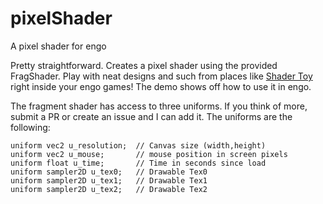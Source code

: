 # pixelShader
A pixel shader for engo

Pretty straightforward. Creates a pixel shader using the provided FragShader.
Play with neat designs and such from places like [Shader Toy](https://www.shadertoy.com)
right inside your engo games! The demo shows off how to use it in engo.

The fragment shader has access to three uniforms. If you think of more, submit a PR or
create an issue and I can add it. The uniforms are the following:

```
uniform vec2 u_resolution;  // Canvas size (width,height)
uniform vec2 u_mouse;       // mouse position in screen pixels
uniform float u_time;       // Time in seconds since load
uniform sampler2D u_tex0;   // Drawable Tex0
uniform sampler2D u_tex1;   // Drawable Tex1
uniform sampler2D u_tex2;   // Drawable Tex2
```
